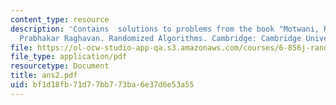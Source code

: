 ```yaml
---
content_type: resource
description: 'Contains  solutions to problems from the book "Motwani, Rajeez, and
  Prabhakar Raghavan. Randomized Algorithms. Cambridge: Cambridge University Press,1995."'
file: https://ol-ocw-studio-app-qa.s3.amazonaws.com/courses/6-856j-randomized-algorithms-fall-2002/bf1d18fb71d77bb773ba6e37d6e53a55_ans2.pdf
file_type: application/pdf
resourcetype: Document
title: ans2.pdf
uid: bf1d18fb-71d7-7bb7-73ba-6e37d6e53a55
---
```

